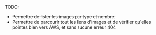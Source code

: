 TODO:

- ~~Permettre de lister les images par type et nombre.~~
- Permettre de parcourir tout les liens d'images et de vérifier qu'elles pointes bien vers AWS, et sans aucune erreur 404
